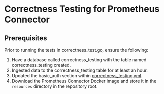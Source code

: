 # Correctness Testing for Prometheus Connector

## Prerequisites
Prior to running the tests in correctness_test.go, ensure the following:
1. Have a database called correctness_testing with the table named correctness_testing created.
2. Ingested data to the correctness_testing table for at least an hour.
3. Updated the basic_auth section within [correctness_testing.yml](./config/correctness_testing.yml).
4. Download the Prometheus Connector Docker image and store it in the `resources` directory in the repository root.